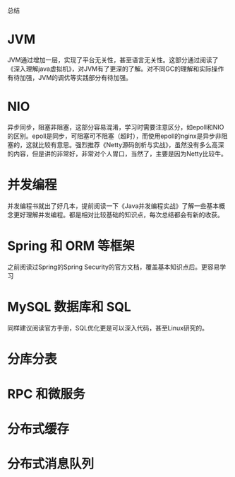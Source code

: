 总结

# JVM

JVM通过增加一层，实现了平台无关性，甚至语言无关性。这部分通过阅读了《深入理解java虚拟机》，对JVM有了更深的了解。对不同GC的理解和实际操作有待加强，JVM的调优等实践部分有待加强。

# NIO

异步同步，阻塞非阻塞，这部分容易混淆，学习时需要注意区分，如epoll和NIO的区别。epoll是同步，可阻塞可不阻塞（超时），而使用epoll的nginx是异步非阻塞的，这就比较有意思。强烈推荐《Netty源码剖析与实战》，虽然没有多么高深的内容，但是讲的非常好，非常对个人胃口，当然了，主要是因为Netty比较牛。

#  并发编程

并发编程书就出了好几本，提前阅读一下《Java并发编程实战》了解一些基本概念更好理解并发编程。都是相对比较基础的知识点，每次总结都会有新的收获。

# Spring 和 ORM 等框架

之前阅读过Spring的Spring Security的官方文档，覆盖基本知识点后。更容易学习

# MySQL 数据库和 SQL

同样建议阅读官方手册，SQL优化更是可以深入代码，甚至Linux研究的。

# 分库分表



# RPC 和微服务



# 分布式缓存



# 分布式消息队列

